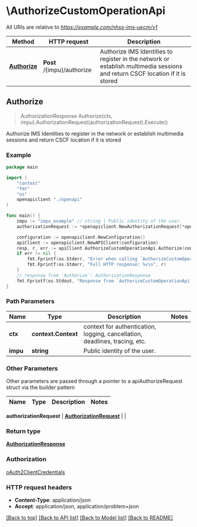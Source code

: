# \AuthorizeCustomOperationApi

All URIs are relative to *https://example.com/nhss-ims-uecm/v1*

Method | HTTP request | Description
------------- | ------------- | -------------
[**Authorize**](AuthorizeCustomOperationApi.md#Authorize) | **Post** /{impu}/authorize | Authorize IMS Identities to register in the network or establish multimedia sessions and return CSCF location if it is stored 



## Authorize

> AuthorizationResponse Authorize(ctx, impu).AuthorizationRequest(authorizationRequest).Execute()

Authorize IMS Identities to register in the network or establish multimedia sessions and return CSCF location if it is stored 

### Example

```go
package main

import (
    "context"
    "fmt"
    "os"
    openapiclient "./openapi"
)

func main() {
    impu := "impu_example" // string | Public identity of the user.
    authorizationRequest := *openapiclient.NewAuthorizationRequest(*openapiclient.NewAuthorizationType()) // AuthorizationRequest | 

    configuration := openapiclient.NewConfiguration()
    apiClient := openapiclient.NewAPIClient(configuration)
    resp, r, err := apiClient.AuthorizeCustomOperationApi.Authorize(context.Background(), impu).AuthorizationRequest(authorizationRequest).Execute()
    if err != nil {
        fmt.Fprintf(os.Stderr, "Error when calling `AuthorizeCustomOperationApi.Authorize``: %v\n", err)
        fmt.Fprintf(os.Stderr, "Full HTTP response: %v\n", r)
    }
    // response from `Authorize`: AuthorizationResponse
    fmt.Fprintf(os.Stdout, "Response from `AuthorizeCustomOperationApi.Authorize`: %v\n", resp)
}
```

### Path Parameters


Name | Type | Description  | Notes
------------- | ------------- | ------------- | -------------
**ctx** | **context.Context** | context for authentication, logging, cancellation, deadlines, tracing, etc.
**impu** | **string** | Public identity of the user. | 

### Other Parameters

Other parameters are passed through a pointer to a apiAuthorizeRequest struct via the builder pattern


Name | Type | Description  | Notes
------------- | ------------- | ------------- | -------------

 **authorizationRequest** | [**AuthorizationRequest**](AuthorizationRequest.md) |  | 

### Return type

[**AuthorizationResponse**](AuthorizationResponse.md)

### Authorization

[oAuth2ClientCredentials](../README.md#oAuth2ClientCredentials)

### HTTP request headers

- **Content-Type**: application/json
- **Accept**: application/json, application/problem+json

[[Back to top]](#) [[Back to API list]](../README.md#documentation-for-api-endpoints)
[[Back to Model list]](../README.md#documentation-for-models)
[[Back to README]](../README.md)

